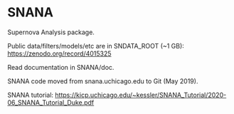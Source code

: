 # SNANA
Supernova Analysis package.

Public data/filters/models/etc are in SNDATA_ROOT (~1 GB):
   https://zenodo.org/record/4015325

Read documentation in SNANA/doc.

SNANA code moved from snana.uchicago.edu to Git (May 2019).

SNANA tutorial:
  https://kicp.uchicago.edu/~kessler/SNANA_Tutorial/2020-06_SNANA_Tutorial_Duke.pdf
